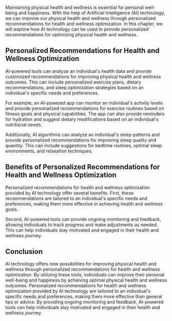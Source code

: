 
Maintaining physical health and wellness is essential for personal well-being and happiness. With the help of Artificial Intelligence (AI) technology, we can improve our physical health and wellness through personalized recommendations for health and wellness optimization. In this chapter, we will explore how AI technology can be used to provide personalized recommendations for optimizing physical health and wellness.

Personalized Recommendations for Health and Wellness Optimization
-----------------------------------------------------------------

AI-powered tools can analyze an individual's health data and provide customized recommendations for improving physical health and wellness outcomes. This can include personalized exercise plans, dietary recommendations, and sleep optimization strategies based on an individual's specific needs and preferences.

For example, an AI-powered app can monitor an individual's activity levels and provide personalized recommendations for exercise routines based on fitness goals and physical capabilities. The app can also provide reminders for hydration and suggest dietary modifications based on an individual's nutritional needs.

Additionally, AI algorithms can analyze an individual's sleep patterns and provide personalized recommendations for improving sleep quality and quantity. This can include suggestions for bedtime routines, optimal sleep environments, and relaxation techniques.

Benefits of Personalized Recommendations for Health and Wellness Optimization
-----------------------------------------------------------------------------

Personalized recommendations for health and wellness optimization provided by AI technology offer several benefits. First, these recommendations are tailored to an individual's specific needs and preferences, making them more effective in achieving health and wellness goals.

Second, AI-powered tools can provide ongoing monitoring and feedback, allowing individuals to track progress and make adjustments as needed. This can help individuals stay motivated and engaged in their health and wellness journey.

Conclusion
----------

AI technology offers new possibilities for improving physical health and wellness through personalized recommendations for health and wellness optimization. By utilizing these tools, individuals can improve their personal well-being and happiness by achieving optimal physical health and wellness outcomes. Personalized recommendations for health and wellness optimization provided by AI technology are tailored to an individual's specific needs and preferences, making them more effective than general tips or advice. By providing ongoing monitoring and feedback, AI-powered tools can help individuals stay motivated and engaged in their health and wellness journey.
